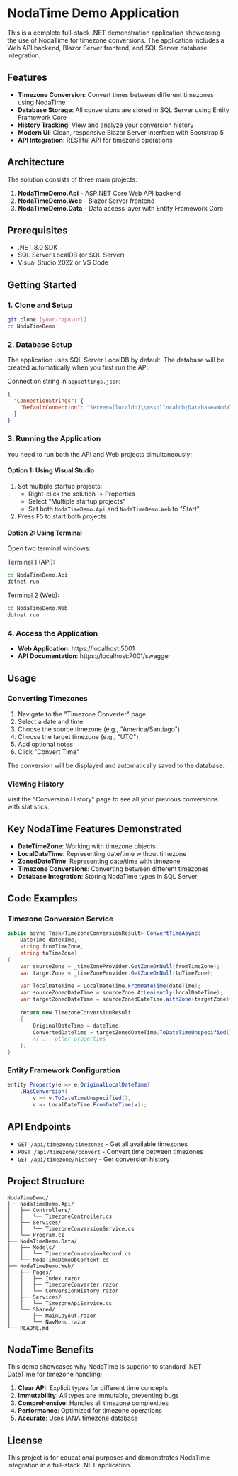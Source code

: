# NodaTime Demo Application

This is a complete full-stack .NET demonstration application showcasing the use of NodaTime for timezone conversions. The application includes a Web API backend, Blazor Server frontend, and SQL Server database integration.

## Features

- **Timezone Conversion**: Convert times between different timezones using NodaTime
- **Database Storage**: All conversions are stored in SQL Server using Entity Framework Core
- **History Tracking**: View and analyze your conversion history
- **Modern UI**: Clean, responsive Blazor Server interface with Bootstrap 5
- **API Integration**: RESTful API for timezone operations

## Architecture

The solution consists of three main projects:

1. **NodaTimeDemo.Api** - ASP.NET Core Web API backend
2. **NodaTimeDemo.Web** - Blazor Server frontend
3. **NodaTimeDemo.Data** - Data access layer with Entity Framework Core

## Prerequisites

- .NET 8.0 SDK
- SQL Server LocalDB (or SQL Server)
- Visual Studio 2022 or VS Code

## Getting Started

### 1. Clone and Setup

```bash
git clone [your-repo-url]
cd NodaTimeDemo
```

### 2. Database Setup

The application uses SQL Server LocalDB by default. The database will be created automatically when you first run the API.

Connection string in `appsettings.json`:
```json
{
  "ConnectionStrings": {
    "DefaultConnection": "Server=(localdb)\\mssqllocaldb;Database=NodaTimeDemoDB;Trusted_Connection=true;MultipleActiveResultSets=true"
  }
}
```

### 3. Running the Application

You need to run both the API and Web projects simultaneously:

#### Option 1: Using Visual Studio
1. Set multiple startup projects:
   - Right-click the solution → Properties
   - Select "Multiple startup projects"
   - Set both `NodaTimeDemo.Api` and `NodaTimeDemo.Web` to "Start"
2. Press F5 to start both projects

#### Option 2: Using Terminal
Open two terminal windows:

Terminal 1 (API):
```bash
cd NodaTimeDemo.Api
dotnet run
```

Terminal 2 (Web):
```bash
cd NodaTimeDemo.Web
dotnet run
```

### 4. Access the Application

- **Web Application**: https://localhost:5001
- **API Documentation**: https://localhost:7001/swagger

## Usage

### Converting Timezones

1. Navigate to the "Timezone Converter" page
2. Select a date and time
3. Choose the source timezone (e.g., "America/Santiago")
4. Choose the target timezone (e.g., "UTC")
5. Add optional notes
6. Click "Convert Time"

The conversion will be displayed and automatically saved to the database.

### Viewing History

Visit the "Conversion History" page to see all your previous conversions with statistics.

## Key NodaTime Features Demonstrated

- **DateTimeZone**: Working with timezone objects
- **LocalDateTime**: Representing date/time without timezone
- **ZonedDateTime**: Representing date/time with timezone
- **Timezone Conversions**: Converting between different timezones
- **Database Integration**: Storing NodaTime types in SQL Server

## Code Examples

### Timezone Conversion Service
```csharp
public async Task<TimezoneConversionResult> ConvertTimeAsync(
    DateTime dateTime, 
    string fromTimeZone, 
    string toTimeZone)
{
    var sourceZone = _timeZoneProvider.GetZoneOrNull(fromTimeZone);
    var targetZone = _timeZoneProvider.GetZoneOrNull(toTimeZone);
    
    var localDateTime = LocalDateTime.FromDateTime(dateTime);
    var sourceZonedDateTime = sourceZone.AtLeniently(localDateTime);
    var targetZonedDateTime = sourceZonedDateTime.WithZone(targetZone);
    
    return new TimezoneConversionResult
    {
        OriginalDateTime = dateTime,
        ConvertedDateTime = targetZonedDateTime.ToDateTimeUnspecified(),
        // ... other properties
    };
}
```

### Entity Framework Configuration
```csharp
entity.Property(e => e.OriginalLocalDateTime)
    .HasConversion(
        v => v.ToDateTimeUnspecified(),
        v => LocalDateTime.FromDateTime(v));
```

## API Endpoints

- `GET /api/timezone/timezones` - Get all available timezones
- `POST /api/timezone/convert` - Convert time between timezones
- `GET /api/timezone/history` - Get conversion history

## Project Structure

```
NodaTimeDemo/
├── NodaTimeDemo.Api/
│   ├── Controllers/
│   │   └── TimezoneController.cs
│   ├── Services/
│   │   └── TimezoneConversionService.cs
│   └── Program.cs
├── NodaTimeDemo.Data/
│   ├── Models/
│   │   └── TimezoneConversionRecord.cs
│   └── NodaTimeDemoDbContext.cs
├── NodaTimeDemo.Web/
│   ├── Pages/
│   │   ├── Index.razor
│   │   ├── TimezoneConverter.razor
│   │   └── ConversionHistory.razor
│   ├── Services/
│   │   └── TimezoneApiService.cs
│   └── Shared/
│       ├── MainLayout.razor
│       └── NavMenu.razor
└── README.md
```

## NodaTime Benefits

This demo showcases why NodaTime is superior to standard .NET DateTime for timezone handling:

1. **Clear API**: Explicit types for different time concepts
2. **Immutability**: All types are immutable, preventing bugs
3. **Comprehensive**: Handles all timezone complexities
4. **Performance**: Optimized for timezone operations
5. **Accurate**: Uses IANA timezone database

## License

This project is for educational purposes and demonstrates NodaTime integration in a full-stack .NET application. 